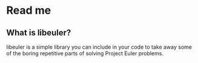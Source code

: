Read me
========

## What is libeuler?
libeuler is a simple library you can include in your code to take away some of the boring repetitive parts of solving Project Euler problems.